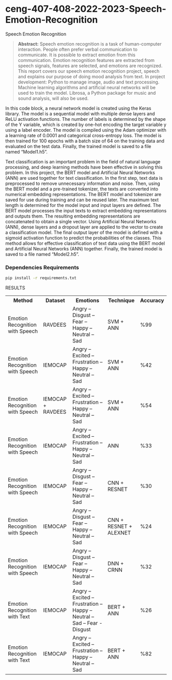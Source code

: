# ceng-407-408-2022-2023-Speech-Emotion-Recognition
Speech Emotion Recognition

> **Abstract:** Speech emotion recognition is a task of human-computer interaction. People often prefer verbal communication to communicate. It is possible to extract emotion from this communication. Emotion recognition features are extracted from speech signals, features are selected, and emotions are recognized. This report covers our speech emotion recognition project, speech and explains our purpose of doing mood analysis from text. In project development: Python to manage image, audio and text processing. Machine learning algorithms and artificial neural networks will be used to train the model. Librosa, a Python package for music and sound analysis, will also be used.

In this code block, a neural network model is created using the Keras library. The model is a sequential model with multiple dense layers and ReLU activation functions. The number of labels is determined by the shape of the Y variable, which is created by one-hot encoding the target variable y using a label encoder. The model is compiled using the Adam optimizer with a learning rate of 0.0001 and categorical cross-entropy loss. The model is then trained for 100 epochs with a batch size of 64 on the training data and evaluated on the test data. Finally, the trained model is saved to a file named “Model1.h5”.

Text classification is an important problem in the field of natural language processing, and deep learning methods have been effective in solving this problem. In this project, the BERT model and Artificial Neural Networks (ANN) are used together for text classification. In the first step, text data is preprocessed to remove unnecessary information and noise. Then, using the BERT model and a pre-trained tokenizer, the texts are converted into numerical embedding representations. The BERT model and tokenizer are saved for use during training and can be reused later. The maximum text length is determined for the model input and input layers are defined. The BERT model processes the input texts to extract embedding representations and outputs them. The resulting embedding representations are concatenated to obtain a single vector. Using Artificial Neural Networks (ANN), dense layers and a dropout layer are applied to the vector to create a classification model. The final output layer of the model is defined with a sigmoid activation function to predict the probabilities of the classes. This method allows for effective classification of text data using the BERT model and Artificial Neural Networks (ANN) together. Finally, the trained model is saved to a file named “Model2.h5”.


### Dependencies Requirements
```bash
pip install -r requirements.txt
```

RESULTS
<table>
  <tr>
    <th>Method</th>
    <th>Dataset</th>
    <th>Emotions</th>
    <th>Technique</th>
    <th>Accuracy</th>
  </tr>
  <tr>
    <td>Emotion Recognition with Speech</td>
    <td>RAVDEES</td>
    <td>Angry – Disgust – Fear – Happy – Neutral – Sad</td>
    <td>SVM + ANN</td>
    <td>%99</td>
  </tr>
  <tr>
    <td>Emotion Recognition with Speech</td>
    <td>IEMOCAP</td>
    <td>Angry – Excited – Frustration – Happy – Neutral – Sad</td>
    <td>SVM + ANN</td>
    <td>%42</td>
  </tr>
  <tr>
    <td>Emotion Recognition with Speech</td>
    <td>IEMOCAP + RAVDEES</td>
    <td>Angry – Excited – Frustration – Happy – Neutral – Sad</td>
    <td>SVM + ANN</td>
    <td>%54</td>
  </tr>
  <tr>
    <td>Emotion Recognition with Speech</td>
    <td>IEMOCAP</td>
    <td>Angry – Excited – Frustration – Happy – Neutral – Sad</td>
    <td>ANN</td>
    <td>%33</td>
  </tr>
  <tr>
    <td>Emotion Recognition with Speech</td>
    <td>IEMOCAP</td>
    <td>Angry – Disgust – Fear – Happy – Neutral – Sad</td>
    <td>CNN + RESNET</td>
    <td>%30</td>
  </tr>
  <tr>
    <td>Emotion Recognition with Speech</td>
    <td>IEMOCAP</td>
    <td>Angry – Disgust – Fear – Happy – Neutral – Sad</td>
    <td>CNN + RESNET + ALEXNET</td>
    <td>%24</td>
  </tr>
  <tr>
    <td>Emotion Recognition with Speech</td>
    <td>IEMOCAP</td>
    <td>Angry – Disgust – Fear – Happy – Neutral – Sad</td>
    <td>DNN + CRNN</td>
    <td>%32</td>
  </tr>
  <tr>
    <td>Emotion Recognition with Text</td>
    <td>IEMOCAP</td>
    <td>Angry – Excited – Frustration – Happy – Neutral – Sad – Fear - Disgust</td>
    <td>BERT + ANN</td>
    <td>%26</td>
  </tr>
  <tr>
    <td>Emotion Recognition with Text</td>
    <td>IEMOCAP</td>
    <td>Angry – Excited – Frustration – Happy – Neutral – Sad</td>
    <td>BERT + ANN</td>
    <td>%82</td>
  </tr>
</table>
